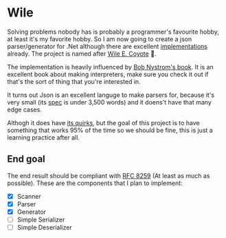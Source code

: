 # Wile
Solving problems nobody has is probably a programmer's favourite hobby, at least it's my favorite hobby. So I am now going to create a json parser/generator for .Net although there are excellent [implementations](https://github.com/JamesNK/Newtonsoft.Json) already. The project is named after [Wile E. Coyote](https://en.wikipedia.org/wiki/Wile_E._Coyote_and_the_Road_Runner) :wolf:.

The implementation is heavily influenced by [Bob Nystrom's book](http://www.craftinginterpreters.com). It is an excellent book about making interpreters, make sure you check it out if that's the sort of thing that you're interested in.

It turns out Json is an excellent languge to make parsers for, because it's very small (its [spec]((https://tools.ietf.org/html/rfc8259)) is under 3,500 words) and it doens't have that many edge cases.

Althogh it does have [its quirks](http://seriot.ch/parsing_json.php), but the goal of this project is to have something that works 95% of the time so we should be fine, this is just a learning practice after all.

## End goal
The end result should be compliant with [RFC 8259](https://tools.ietf.org/html/rfc8259) (At least as much as possible). These are the components that I plan to implement: 

 - [X] Scanner
 - [X] Parser
 - [X] Generator
 - [ ] Simple Serializer
 - [ ] Simple Deserializer
